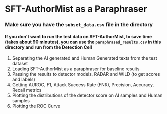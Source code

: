 # SFT-AuthorMist as a Paraphraser
### Make sure you have the `subset_data.csv` file in the directory
#### If you don't want to run the test data on SFT-AuthorMist, to save time (takes about 90 minutes), you can use the `paraphrased_results.csv` in this directory and run from the Detection Cell
1. Separating the AI generated and Human Generated texts from the test dataset
2. Loading SFT-AuthorMist as a paraphraser for baseline results
3. Passing the results to detector models, RADAR and WILD (to get scores and labels)
5. Getting AUROC, F1, Attack Success Rate (FNR), Precision, Accuracy, Recall metrics
6. Plotting the distributions of the detector score on AI samples and Human samples
7. Plotting the ROC Curve
